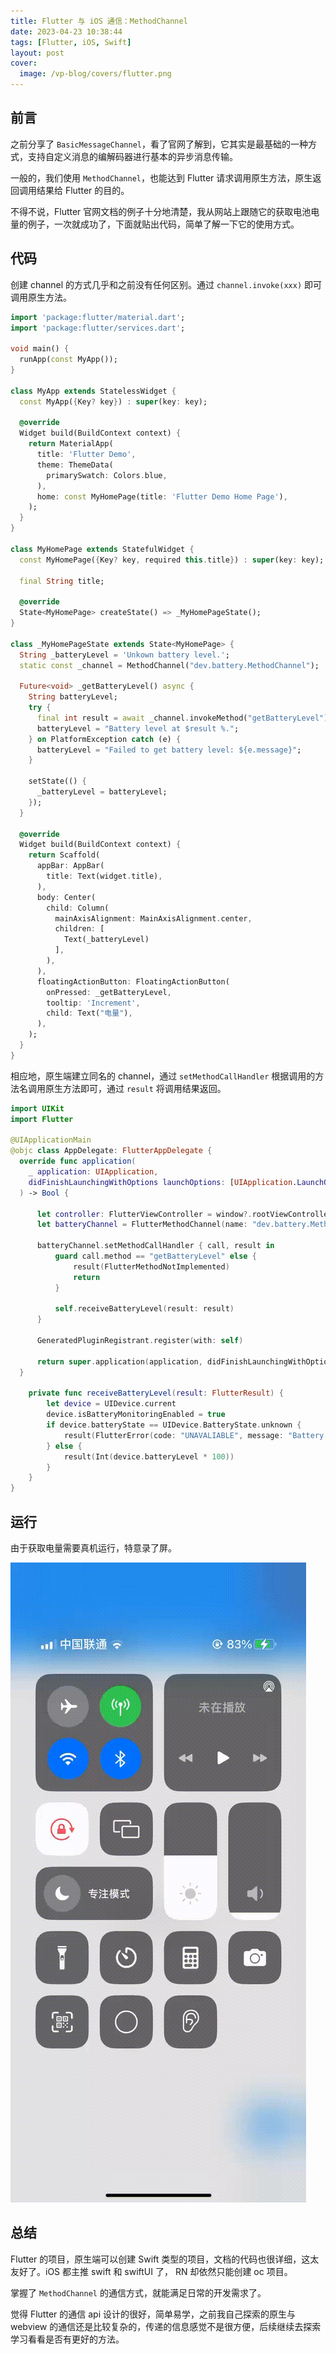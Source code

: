 ```yaml
---
title: Flutter 与 iOS 通信：MethodChannel
date: 2023-04-23 10:38:44
tags: [Flutter, iOS, Swift]
layout: post
cover:
  image: /vp-blog/covers/flutter.png
---
```


## 前言

之前分享了 `BasicMessageChannel`，看了官网了解到，它其实是最基础的一种方式，支持自定义消息的编解码器进行基本的异步消息传输。

一般的，我们使用 `MethodChannel`，也能达到 Flutter 请求调用原生方法，原生返回调用结果给 Flutter 的目的。

不得不说，Flutter 官网文档的例子十分地清楚，我从网站上跟随它的获取电池电量的例子，一次就成功了，下面就贴出代码，简单了解一下它的使用方式。


## 代码

创建 channel 的方式几乎和之前没有任何区别。通过 `channel.invoke(xxx)` 即可调用原生方法。

```dart
import 'package:flutter/material.dart';
import 'package:flutter/services.dart';

void main() {
  runApp(const MyApp());
}

class MyApp extends StatelessWidget {
  const MyApp({Key? key}) : super(key: key);

  @override
  Widget build(BuildContext context) {
    return MaterialApp(
      title: 'Flutter Demo',
      theme: ThemeData(
        primarySwatch: Colors.blue,
      ),
      home: const MyHomePage(title: 'Flutter Demo Home Page'),
    );
  }
}

class MyHomePage extends StatefulWidget {
  const MyHomePage({Key? key, required this.title}) : super(key: key);

  final String title;

  @override
  State<MyHomePage> createState() => _MyHomePageState();
}

class _MyHomePageState extends State<MyHomePage> {
  String _batteryLevel = 'Unkown battery level.';
  static const _channel = MethodChannel("dev.battery.MethodChannel");

  Future<void> _getBatteryLevel() async {
    String batteryLevel;
    try {
      final int result = await _channel.invokeMethod("getBatteryLevel");
      batteryLevel = "Battery level at $result %.";
    } on PlatformException catch (e) {
      batteryLevel = "Failed to get battery level: ${e.message}";
    }

    setState(() {
      _batteryLevel = batteryLevel;
    });
  }

  @override
  Widget build(BuildContext context) {
    return Scaffold(
      appBar: AppBar(
        title: Text(widget.title),
      ),
      body: Center(
        child: Column(
          mainAxisAlignment: MainAxisAlignment.center,
          children: [
            Text(_batteryLevel)
          ],
        ),
      ),
      floatingActionButton: FloatingActionButton(
        onPressed: _getBatteryLevel,
        tooltip: 'Increment',
        child: Text("电量"),
      ),
    );
  }
}
```

相应地，原生端建立同名的 channel，通过 `setMethodCallHandler` 根据调用的方法名调用原生方法即可，通过 `result` 将调用结果返回。

```swift
import UIKit
import Flutter

@UIApplicationMain
@objc class AppDelegate: FlutterAppDelegate {
  override func application(
    _ application: UIApplication,
    didFinishLaunchingWithOptions launchOptions: [UIApplication.LaunchOptionsKey: Any]?
  ) -> Bool {

      let controller: FlutterViewController = window?.rootViewController as! FlutterViewController
      let batteryChannel = FlutterMethodChannel(name: "dev.battery.MethodChannel", binaryMessenger: controller.binaryMessenger)

      batteryChannel.setMethodCallHandler { call, result in
          guard call.method == "getBatteryLevel" else {
              result(FlutterMethodNotImplemented)
              return
          }

          self.receiveBatteryLevel(result: result)
      }

      GeneratedPluginRegistrant.register(with: self)

      return super.application(application, didFinishLaunchingWithOptions: launchOptions)
  }

    private func receiveBatteryLevel(result: FlutterResult) {
        let device = UIDevice.current
        device.isBatteryMonitoringEnabled = true
        if device.batteryState == UIDevice.BatteryState.unknown {
            result(FlutterError(code: "UNAVALIABLE", message: "Battery level not available.", details: nil))
        } else {
            result(Int(device.batteryLevel * 100))
        }
    }
}
```

## 运行

由于获取电量需要真机运行，特意录了屏。

![](/resources/2023-04/08.gif)


## 总结

Flutter 的项目，原生端可以创建 Swift 类型的项目，文档的代码也很详细，这太友好了。iOS 都主推 swift 和 swiftUI 了， RN 却依然只能创建 oc 项目。

掌握了 `MethodChannel` 的通信方式，就能满足日常的开发需求了。

觉得 Flutter 的通信 api 设计的很好，简单易学，之前我自己探索的原生与 webview 的通信还是比较复杂的，传递的信息感觉不是很方便，后续继续去探索学习看看是否有更好的方法。
